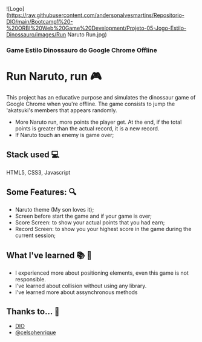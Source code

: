 ![Logo](https://raw.githubusercontent.com/andersonalvesmartins/Repositorio-DIO/main/Bootcamp1%20-%20ORBI%20Web%20Game%20Development/Projeto-05-Jogo-Estilo-Dinossauro/images/Run Naruto Run.jpg)

### Game Estilo Dinossauro do Google Chrome Offline
# Run Naruto, run 🎮

This project has an educative purpose and simulates the dinossaur game of Google Chrome when you're offline.
The game consists to jump the 'akatsuki's members that appears randomly.
- More Naruto run, more points the player get. At the end, if the total points is greater than the actual record, it is a new record.
- If Naruto touch an enemy is game over;


## Stack used 💻
HTML5, CSS3, Javascript


## Some Features: 🔍
- Naruto theme (My son loves it);
- Screen before start the game and if your game is over;
- Score Screen: to show your actual points that you had earn; 
- Record Screen: to show you your highest score in the game during the current session;


## What I've learned 📚 📝 
- I experienced more about positioning elements, even this game is not responsible.
- I've learned about collision without using any library.
- I've learned more about assynchronous methods

## Thanks to... 💖

- [DIO](https://web.dio.me/)
- [@celsohenrique](https://github.com/celso-henrique)